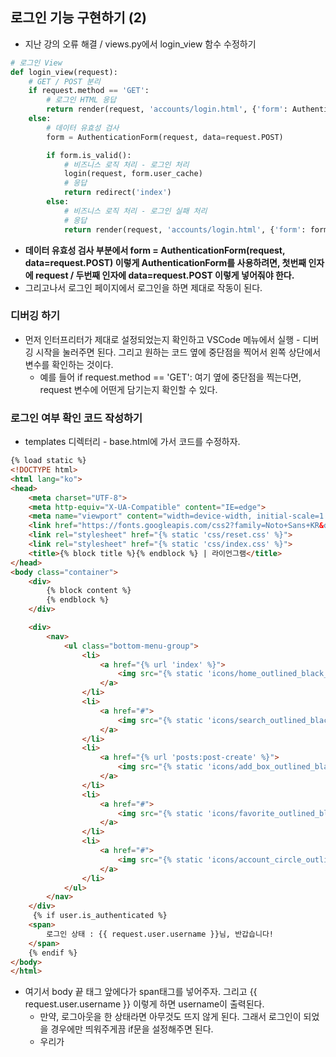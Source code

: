 ## 로그인 기능 구현하기 (2)
- 지난 강의 오류 해결 / views.py에서 login_view 함수 수정하기

```python
# 로그인 View
def login_view(request):
    # GET / POST 분리
    if request.method == 'GET':
        # 로그인 HTML 응답
        return render(request, 'accounts/login.html', {'form': AuthenticationForm()})
    else:
        # 데이터 유효성 검사
        form = AuthenticationForm(request, data=request.POST)

        if form.is_valid():
            # 비즈니스 로직 처리 - 로그인 처리
            login(request, form.user_cache)
            # 응답 
            return redirect('index')
        else:
            # 비즈니스 로직 처리 - 로그인 실패 처리
            # 응답
            return render(request, 'accounts/login.html', {'form': form})
```

- **데이터 유효성 검사 부분에서 form = AuthenticationForm(request, data=request.POST) 이렇게 AuthenticationForm를 사용하려면, 첫번째 인자에 request / 두번째 인자에 data=request.POST 이렇게 넣어줘야 한다.**
- 그리고나서 로그인 페이지에서 로그인을 하면 제대로 작동이 된다.


### 디버깅 하기
- 먼저 인터프리터가 제대로 설정되었는지 확인하고 VSCode 메뉴에서 실행 - 디버깅 시작을 눌러주면 된다. 그리고 원하는 코드 옆에 중단점을 찍어서 왼쪽 상단에서 변수를 확인하는 것이다. 
  - 예를 들어 if request.method == 'GET': 여기 옆에 중단점을 찍는다면, request 변수에 어떤게 담기는지 확인할 수 있다.



### 로그인 여부 확인 코드 작성하기
- templates 디렉터리 - base.html에 가서 코드를 수정하자. 

```html
{% load static %}
<!DOCTYPE html>
<html lang="ko">
<head>
    <meta charset="UTF-8">
    <meta http-equiv="X-UA-Compatible" content="IE=edge">
    <meta name="viewport" content="width=device-width, initial-scale=1.0">
    <link href="https://fonts.googleapis.com/css2?family=Noto+Sans+KR&display=swap" rel="stylesheet">
    <link rel="stylesheet" href="{% static 'css/reset.css' %}">
    <link rel="stylesheet" href="{% static 'css/index.css' %}">
    <title>{% block title %}{% endblock %} | 라이언그램</title>
</head>
<body class="container">
    <div>
        {% block content %}
        {% endblock %}
    </div>

    <div>
        <nav>
            <ul class="bottom-menu-group">
                <li>
                    <a href="{% url 'index' %}">
                        <img src="{% static 'icons/home_outlined_black_36dp.svg' %}" alt="홈"/>
                    </a>
                </li>
                <li>
                    <a href="#">
                        <img src="{% static 'icons/search_outlined_black_36dp.svg' %}" alt="검색"/>
                    </a>
                </li>
                <li>
                    <a href="{% url 'posts:post-create' %}">
                        <img src="{% static 'icons/add_box_outlined_black_36dp.svg' %}" alt="글쓰기"/>
                    </a>
                </li>
                <li>
                    <a href="#">
                        <img src="{% static 'icons/favorite_outlined_black_36dp.svg' %}" alt="좋아요"/>
                    </a>
                </li>
                <li>
                    <a href="#">
                        <img src="{% static 'icons/account_circle_outlined_black_36dp.svg' %}" alt="프로필"/>
                    </a>
                </li>
            </ul>
        </nav>
    </div>
     {% if user.is_authenticated %}
    <span>
        로그인 상태 : {{ request.user.username }}님, 반갑습니다!
    </span>
    {% endif %}
</body>
</html>
```

- 여기서 body 끝 태그 앞에다가 span태그를 넣어주자. 그리고 {{ request.user.username }} 이렇게 하면 username이 출력된다. 
  - 만약, 로그아웃을 한 상태라면 아무것도 뜨지 않게 된다. 그래서 로그인이 되었을 경우에만 띄워주게끔 if문을 설정해주면 된다.
  - 우리가 




